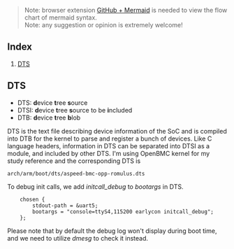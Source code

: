 > Note: browser extension [GitHub + Mermaid](https://chrome.google.com/webstore/detail/github-%20-mermaid/goiiopgdnkogdbjmncgedmgpoajilohe?hl=en)
> is needed to view the flow chart of mermaid syntax.  
> Note: any suggestion or opinion is extremely welcome!

## Index

1. [DTS](#dts)

## <a name="dts"></a> DTS

- DTS: **d**evice **t**ree **s**ource
- DTSI: **d**evice **t**ree **s**ource to be **i**ncluded
- DTB: **d**evice **t**ree **b**lob

DTS is the text file describing device information of the SoC and is compiled into DTB for the kernel to parse and register a bunch of devices. 
Like C language headers, information in DTS can be separated into DTSI as a module, and included by other DTS.
I'm using OpenBMC kernel for my study reference and the corresponding DTS is 

```
arch/arm/boot/dts/aspeed-bmc-opp-romulus.dts
```

To debug init calls, we add _initcall_debug_ to _bootargs_ in DTS.

```
    chosen {
        stdout-path = &uart5;
        bootargs = "console=ttyS4,115200 earlycon initcall_debug";
    };

```

Please note that by default the debug log won't display during boot time, and we need to utilize _dmesg_ to check it instead.
